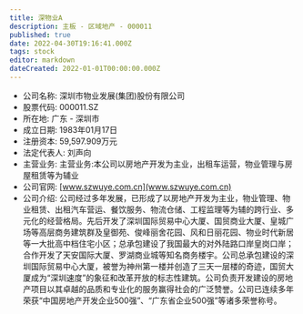 ```yaml
---
title: 深物业A
description: 主板 - 区域地产 - 000011
published: true
date: 2022-04-30T19:16:41.000Z
tags: stock
editor: markdown
dateCreated: 2022-01-01T00:00:00.000Z
---
```


- 公司名称: 深圳市物业发展(集团)股份有限公司
- 股票代码: 000011.SZ
- 所在地: 广东 - 深圳市
- 成立日期: 1983年01月17日
- 注册资本: 59,597.909万元
- 法定代表人: 刘声向
- 主营业务: 主营业务:本公司以房地产开发为主业，出租车运营，物业管理与房屋租赁等为辅业
- 公司官网: [www.szwuye.com.cn](www.szwuye.com.cn)
- 公司介绍: 公司经过多年发展，已形成了以房地产开发为主业，物业管理、物业租赁、出租汽车营运、餐饮服务、物流仓储、工程监理等为辅的跨行业、多元化的经营格局。先后开发了深圳国际贸易中心大厦、国贸商业大厦、皇城广场等高层商务建筑群及皇御苑、俊峰丽舍花园、风和日丽花园、物业时代新居等一大批高中档住宅小区；总承包建设了我国最大的对外陆路口岸皇岗口岸；合作开发了天安国际大厦、罗湖商业城等知名商务楼宇。公司总承包建设的深圳国际贸易中心大厦，被誉为神州第一楼并创造了三天一层楼的奇迹，国贸大厦成为“深圳速度”的象征和改革开放的标志性建筑。公司负责开发建设的房地产项目以其卓越的品质和专业化的服务赢得社会的广泛赞誉。公司已连续多年荣获“中国房地产开发企业500强”、“广东省企业500强”等诸多荣誉称号。


